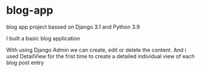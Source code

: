 # blog-app
blog app project bassed on Django 3.1 and Python 3.9

I built a basic blog application

With using Django Admin we can create, edit or delete the content. And i used DetailView for the frist time to create a detailed individual view of each blog post entry
